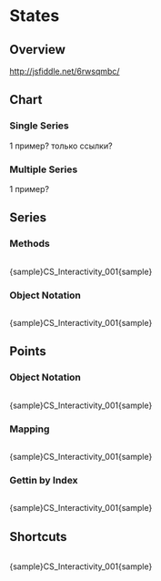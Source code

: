 # States

## Overview

<a href="http://jsfiddle.net/6rwsqmbc/" target="_blank">http://jsfiddle.net/6rwsqmbc/</a>


## Chart

### Single Series

1 пример? только ссылки?

### Multiple Series

1 пример?

## Series

### Methods

```

```

{sample}CS\_Interactivity\_001{sample}

### Object Notation

```

```

{sample}CS\_Interactivity\_001{sample}

## Points

### Object Notation

```

```

{sample}CS\_Interactivity\_001{sample}

### Mapping

```

```

{sample}CS\_Interactivity\_001{sample}

### Gettin by Index

```

```

{sample}CS\_Interactivity\_001{sample}

## Shortcuts

```

```

{sample}CS\_Interactivity\_001{sample}